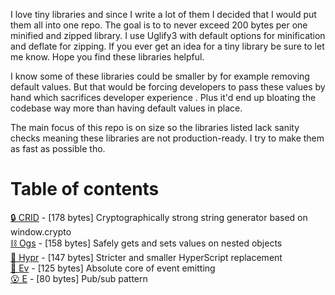 I love tiny libraries and since I write a lot of them I decided that I would put them all into one repo. The goal is to to never exceed 200 bytes per one minified and zipped library. I use Uglify3 with default options for minification and deflate for zipping. If you ever get an idea for a tiny library be sure to let me know. Hope you find these libraries helpful.

I know some of these libraries could be smaller by for example removing default values. But that would be forcing developers to pass these values by hand which sacrifices developer experience . Plus it'd end up bloating the codebase way more than having default values in place.

The main focus of this repo is on size so the libraries listed lack sanity checks meaning these libraries are not production-ready. I try to make them as fast as possible tho.

# Table of contents
[🔒 CRID](https://github.com/YamiteruXYZ/200-Bytes-Away/blob/master/CRID.js) - [178 bytes] Cryptographically strong string generator based on window.crypto   
[⛓️ Ogs](https://github.com/YamiteruXYZ/200-Bytes-Away/blob/master/Ogs.js) - [158 bytes] Safely gets and sets values on nested objects   
[🔨 Hypr](https://github.com/YamiteruXYZ/200-Bytes-Away/blob/master/Hypr.js) - [147 bytes] Stricter and smaller HyperScript replacement   
[🥝 Ev](https://github.com/YamiteruXYZ/200-Bytes-Away/blob/master/Ev.js) - [125 bytes] Absolute core of event emitting   
[😮 E](https://github.com/YamiteruXYZ/200-Bytes-Away/blob/master/E.js) - [80 bytes] Pub/sub pattern   
